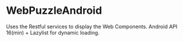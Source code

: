 WebPuzzleAndroid
================

Uses the Restful services to display the Web Components. Android API 16(min) + Lazylist for dynamic loading.
